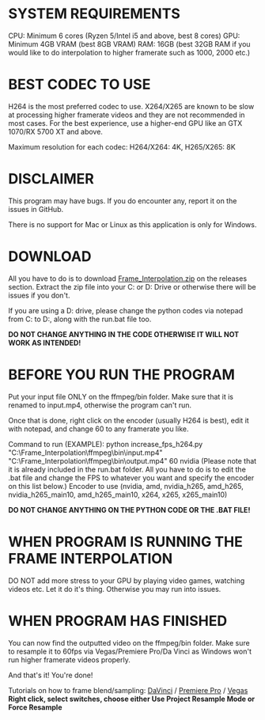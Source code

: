 # SYSTEM REQUIREMENTS
CPU: Minimum 6 cores (Ryzen 5/Intel i5 and above, best 8 cores)
GPU: Minimum 4GB VRAM (best 8GB VRAM)
RAM: 16GB (best 32GB RAM if you would like to do interpolation to higher framerate such as 1000, 2000 etc.)

# BEST CODEC TO USE

H264 is the most preferred codec to use. X264/X265 are known to be slow at processing higher framerate videos and they are not recommended in most cases. For the best experience, use a higher-end GPU like an GTX 1070/RX 5700 XT and above.

Maximum resolution for each codec:
H264/X264: 4K,
H265/X265: 8K

# DISCLAIMER

This program may have bugs. If you do encounter any, report it on the issues in GitHub.

There is no support for Mac or Linux as this application is only for Windows.

# DOWNLOAD

All you have to do is to download [Frame_Interpolation.zip](https://github.com/KrisDreemurrYT/Frame_Interpolation/releases/download/Frame_Interpolation/Frame_Interpolation.zip) on the releases section. Extract the zip file into your C: or D: Drive or otherwise there will be issues if you don't.

If you are using a D: drive, please change the python codes via notepad from C: to D:, along with the run.bat file too.

**DO NOT CHANGE ANYTHING IN THE CODE OTHERWISE IT WILL NOT WORK AS INTENDED!**

# BEFORE YOU RUN THE PROGRAM
Put your input file ONLY on the ffmpeg/bin folder. Make sure that it is renamed to input.mp4, otherwise the program can't run.

Once that is done, right click on the encoder (usually H264 is best), edit it with notepad, and change 60 to any framerate you like.

Command to run (EXAMPLE): python increase_fps_h264.py "C:\Frame_Interpolation\ffmpeg\bin\input.mp4" "C:\Frame_Interpolation\ffmpeg\bin\output.mp4" 60 nvidia (Please note that it is already included in the run.bat folder. All you have to do is to edit the .bat file and change the FPS to whatever you want and specify the encoder on this list below.)
Encoder to use (nvidia, amd, nvidia_h265, amd_h265, nvidia_h265_main10, amd_h265_main10, x264, x265, x265_main10)

**DO NOT CHANGE ANYTHING ON THE PYTHON CODE OR THE .BAT FILE!**

# WHEN PROGRAM IS RUNNING THE FRAME INTERPOLATION
DO NOT add more stress to your GPU by playing video games, watching videos etc. Let it do it's thing. Otherwise you may run into issues.

# WHEN PROGRAM HAS FINISHED
You can now find the outputted video on the ffmpeg/bin folder. Make sure to resample it to 60fps via Vegas/Premiere Pro/Da Vinci as Windows won't run higher framerate videos properly.

And that's it! You're done!

Tutorials on how to frame blend/sampling:
[DaVinci](https://www.youtube.com/watch?v=B_4R6m13w6k) /
[Premiere Pro](https://youtu.be/EQl82Hxn-H4?si=IELH-VBDDdt7rNCA&t=425) /
[Vegas](https://www.vegascreativesoftware.info/download/file/mediacenter/l2adhc58saef/04WnMMI4o4DGXnL03XlG0InRoX4RM0DR) **Right click, select switches, choose either Use Project Resample Mode or Force Resample**
